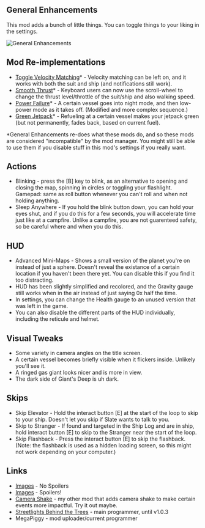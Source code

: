## General Enhancements
This mod adds a bunch of little things. You can toggle things to your liking in the settings.

![General Enhancements](https://raw.githubusercontent.com/MegaPiggy/SBtT.GeneralEnhancements/main/_ModThumbnail_GE_v4.png)

## Mod Re-implementations
- [Toggle Velocity Matching](https://outerwildsmods.com/mods/togglevelocitymatching/)* - Velocity matching can be left on, and it works with both the suit and ship (and notifications still work).
- [Smooth Thrust](https://outerwildsmods.com/mods/owsmooththrust/)* - Keyboard users can now use the scroll-wheel to change the thrust level/throttle of the suit/ship and also walking speed.
- [Power Failure](https://outerwildsmods.com/mods/powerfailure/)* - A certain vessel goes into night mode, and then low-power mode as it takes off. (Modified and more complex sequence.)
- [Green Jetpack](https://outerwildsmods.com/mods/greenjetpack/)* - Refueling at a certain vessel makes your jetpack green (but not permanently, fades back, based on current fuel).

*General Enhancements re-does what these mods do, and so these mods are considered "incompatible" by the mod manager.
You might still be able to use them if you disable stuff in this mod's settings if you really want.

## Actions
- Blinking - press the [B] key to blink, as an alternative to opening and closing the map, spinning in circles or toggling your flashlight. Gamepad: same as roll button whenever you can't roll and when not holding anything.
- Sleep Anywhere - If you hold the blink button down, you can hold your eyes shut, and if you do this for a few seconds, you will accelerate time just like at a campfire. Unlike a campfire, you are not guarenteed safety, so be careful where and when you do this.

## HUD
- Advanced Mini-Maps - Shows a small version of the planet you're on instead of just a sphere. Doesn't reveal the existance of a certain location if you haven't been there yet. You can disable this if you find it too distracting.
- HUD has been slightly simplified and recolored, and the Gravity gauge still works when in the air instead of just saying 0x half the time.
- In settings, you can change the Health gauge to an unused version that was left in the game.
- You can also disable the different parts of the HUD individually, including the reticule and helmet.

## Visual Tweaks
- Some variety in camera angles on the title screen.
- A certain vessel becomes briefly visible when it flickers inside. Unlikely you'll see it.
- A ringed gas giant looks nicer and is more in view.
- The dark side of Giant's Deep is uh dark.

## Skips
- Skip Elevator - Hold the interact button [E] at the start of the loop to skip to your ship. Doesn't let you skip if Slate wants to talk to you.
- Skip to Stranger - If found and targeted in the Ship Log and are in ship, hold interact button [E] to skip to the Stranger near the start of the loop.
- Skip Flashback - Press the interact button [E] to skip the flashback. (Note: the flashback is used as a hidden loading screen, so this might not work depending on your computer.)

## Links
- [Images](https://imgur.com/a/GUV0ZOo) - No Spoilers
- [Images](https://imgur.com/a/TxW3zfD) - Spoilers!
- [Camera Shake](https://outerwildsmods.com/mods/camerashake/) - my other mod that adds camera shake to make certain events more impactful. Try it out maybe.
- [Streetlights Behind the Trees](https://www.youtube.com/@Sapphire12367) - main programmer, until v1.0.3
- MegaPiggy - mod uploader/current programmer

